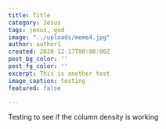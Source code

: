 ```yaml
---
title: Title
category: Jesus
tags: jesus, god
image: "../uploads/meme4.jpg"
author: author1
created: 2020-12-17T00:00:00Z
post_bg_color: ''
post_fg_color: ''
excerpt: This is another test
image_caption: testing
featured: false

---
```

Testing to see if the column density is working
